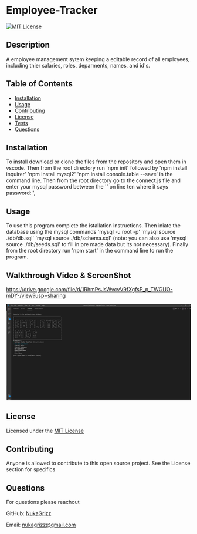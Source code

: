 # Employee-Tracker

[![MIT License](https://img.shields.io/badge/License-MIT-blue)](https://choosealicense.com/licenses/mit/)
  
  ## Description 

  A employee management sytem keeping a editable record of all employees, including thier salaries, roles, deparments, names, and id's.
  
  ## Table of Contents
  
  * [Installation](#installation)
  * [Usage](#usage)
  * [Contributing](#Contributing)
  * [License](#license)
  * [Tests](#tests)
  * [Questions](#questions)
  
  ## Installation
  
  To install download or clone the files from the repository and open them in vscode. Then from the root directory run 'npm init' followed by 'npm install inquirer' 'npm install mysql2' 'npm install console.table --save' in the command line. Then from the root directory go to the connect.js file and enter your mysql password between the '' on line ten where it says password:'',  
  
  ## Usage 
  
  To use this program complete the istallation instructions. Then iniate the database using the mysql commands 'mysql -u root -p' 'mysql source ./db/db.sql' 'mysql source ./db/schema.sql' (note: you can also use 'mysql source ./db/seeds.sql' to fill in pre made data but its not necessary). Finally from the root directory run 'npm start' in the command line to run the program.

  ## Walkthrough Video & ScreenShot

  https://drive.google.com/file/d/1RhmPsJsWvcvV9fXgfsP_p_TWGUO-mDY-/view?usp=sharing
  
  ![alt text](./assets/images/Screenshot.png)
  
  ## License
  
  Licensed under the [MIT License](https://choosealicense.com/licenses/mit/)
  
  ## Contributing
  
  Anyone is allowed to contribute to this open source project. See the License section for specifics

  ## Questions

  For questions please reachout

  GitHub: [NukaGrizz](https://github.com/NukaGrizz)

  Email: nukagrizz@gmail.com
